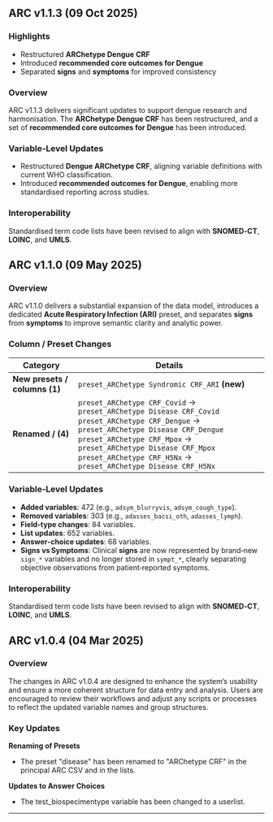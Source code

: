 ## ARC v1.1.3 (09 Oct 2025)

### Highlights
- Restructured **ARChetype Dengue CRF**  
- Introduced **recommended core outcomes for Dengue**  
- Separated **signs** and **symptoms** for improved consistency  

### Overview
ARC v1.1.3 delivers significant updates to support dengue research and harmonisation. The **ARChetype Dengue CRF** has been restructured, and a set of **recommended core outcomes for Dengue** has been introduced.

### Variable-Level Updates
- Restructured **Dengue ARChetype CRF**, aligning variable definitions with current WHO classification.  
- Introduced **recommended outcomes for Dengue**, enabling more standardised reporting across studies.  

### Interoperability
Standardised term code lists have been revised to align with **SNOMED‑CT**, **LOINC**, and **UMLS**.

## ARC v1.1.0 (09 May 2025)

### Overview
ARC v1.1.0 delivers a substantial expansion of the data model, introduces a dedicated **Acute Respiratory Infection (ARI)** preset, and separates **signs** from **symptoms** to improve semantic clarity and analytic power.

### Column / Preset Changes
| Category | Details |
|---|---|
| **New presets / columns (1)** | `preset_ARChetype Syndromic CRF_ARI` **(new)** |
| **Renamed / (4)** | `preset_ARChetype CRF_Covid` → `preset_ARChetype Disease CRF_Covid`<br>`preset_ARChetype CRF_Dengue` → `preset_ARChetype Disease CRF_Dengue`<br>`preset_ARChetype CRF_Mpox` → `preset_ARChetype Disease CRF_Mpox`<br>`preset_ARChetype CRF_H5Nx` → `preset_ARChetype Disease CRF_H5Nx`|

### Variable‑Level Updates
- **Added variables**: 472 (e.g., `adsym_blurryvis`, `adsym_cough_type`).
- **Removed variables**: 303 (e.g., `adasses_bacsi_oth`, `adasses_lymph`).
- **Field‑type changes**: 84 variables.
- **List updates**: 652 variables.
- **Answer‑choice updates**: 68 variables.
- **Signs vs Symptoms**: Clinical **signs** are now represented by brand‑new `sign_*` variables and no longer stored in `sympt_*`, clearly separating objective observations from patient‑reported symptoms.

### Interoperability
Standardised term code lists have been revised to align with **SNOMED‑CT**, **LOINC**, and **UMLS**.

## ARC v1.0.4  (04 Mar 2025)

### Overview  
The changes in ARC v1.0.4 are designed to enhance the system’s usability and ensure a more coherent structure for data entry and analysis. Users are encouraged to review their workflows and adjust any scripts or processes to reflect the updated variable names and group structures.

### Key Updates  

**Renaming of Presets**  
   - The preset "disease" has been renamed to "ARChetype CRF" in the principal ARC CSV and in the lists.

**Updates to Answer Choices**  
   - The test_biospecimentype variable has been changed to a userlist.

---
